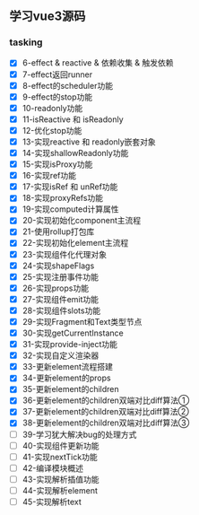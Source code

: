 #

## 学习vue3源码

### tasking

- [x] 6-effect & reactive & 依赖收集 & 触发依赖
- [x] 7-effect返回runner
- [x] 8-effect的scheduler功能
- [x] 9-effect的stop功能
- [x] 10-readonly功能
- [x] 11-isReactive 和 isReadonly
- [x] 12-优化stop功能
- [x] 13-实现reactive 和 readonly嵌套对象
- [x] 14-实现shallowReadonly功能
- [x] 15-实现isProxy功能
- [x] 16-实现ref功能
- [x] 17-实现isRef 和 unRef功能
- [x] 18-实现proxyRefs功能
- [x] 19-实现computed计算属性
- [x] 20-实现初始化component主流程
- [x] 21-使用rollup打包库
- [x] 22-实现初始化element主流程
- [x] 23-实现组件化代理对象
- [x] 24-实现shapeFlags
- [x] 25-实现注册事件功能
- [x] 26-实现props功能
- [x] 27-实现组件emit功能
- [x] 28-实现组件slots功能
- [x] 29-实现Fragment和Text类型节点
- [x] 30-实现getCurrentInstance
- [x] 31-实现provide-inject功能
- [x] 32-实现自定义渲染器
- [x] 33-更新element流程搭建
- [x] 34-更新element的props
- [x] 35-更新element的children
- [x] 36-更新element的children双端对比diff算法①
- [x] 37-更新element的children双端对比diff算法②
- [x] 38-更新element的children双端对比diff算法③
- [ ] 39-学习犹大解决bug的处理方式
- [ ] 40-实现组件更新功能
- [ ] 41-实现nextTick功能
- [ ] 42-编译模块概述
- [ ] 43-实现解析插值功能
- [ ] 44-实现解析element
- [ ] 45-实现解析text
